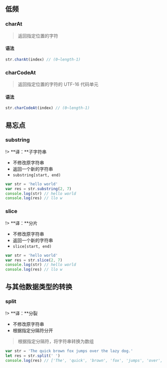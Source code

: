 
## 低频

### charAt

> 返回指定位置的字符

#### 语法

``` javascript
str.charAt(index) // (0~length-1)
```

### charCodeAt

> 返回指定位置的字符的 UTF-16 代码单元

#### 语法

``` javascript
str.charCodeAt(index) // (0~length-1)
```

## 易忘点

### substring

!> **译：**子字符串

* 不修改原字符串
* 返回一个新的字符串
* `substring[start, end)`

``` javascript
var str = 'hello world'
var res = str.substring(2, 7)
console.log(str) // hello world
console.log(res) // llo w
```

### slice

!> **译：**分片

* 不修改原字符串
* 返回一个新的字符串
* `slice[start, end)`


``` javascript
var str = 'hello world'
var res = str.slice(2, 7)
console.log(str) // hello world
console.log(res) // llo w
```

## 与其他数据类型的转换

### split

!> **译：**分裂

* 不修改原字符串
* 根据指定分隔符分开

> 根据指定分隔符，将字符串转换为数组

``` javascript
var str = 'The quick brown fox jumps over the lazy dog.'
let res = str.split(' ')
console.log(res) // ['The', 'quick', 'brown', 'fox', 'jumps', 'over', 'the', 'lazy', 'dog.']
```